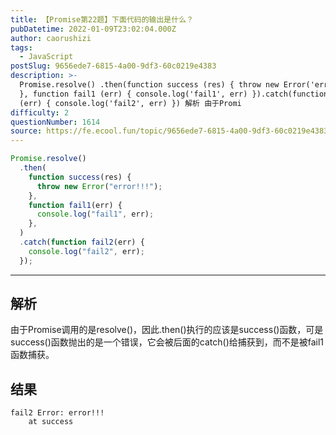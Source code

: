 ```yaml
---
title: 【Promise第22题】下面代码的输出是什么？
pubDatetime: 2022-01-09T23:02:04.000Z
author: caorushizi
tags:
  - JavaScript
postSlug: 9656ede7-6815-4a00-9df3-60c0219e4383
description: >-
  Promise.resolve() .then(function success (res) { throw new Error('error!!!')
  }, function fail1 (err) { console.log('fail1', err) }).catch(function fail2
  (err) { console.log('fail2', err) }) 解析 由于Promi
difficulty: 2
questionNumber: 1614
source: https://fe.ecool.fun/topic/9656ede7-6815-4a00-9df3-60c0219e4383
---
```


```js
Promise.resolve()
  .then(
    function success(res) {
      throw new Error("error!!!");
    },
    function fail1(err) {
      console.log("fail1", err);
    },
  )
  .catch(function fail2(err) {
    console.log("fail2", err);
  });
```

---

## 解析

由于Promise调用的是resolve()，因此.then()执行的应该是success()函数，可是success()函数抛出的是一个错误，它会被后面的catch()给捕获到，而不是被fail1函数捕获。

## 结果

```
fail2 Error: error!!!
    at success
```

